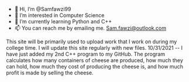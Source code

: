 - 👋 Hi, I’m @Samfawzi99
- 👀 I’m interested in Computer Science
- 🌱 I’m currently learning Python and C++
- 📫 You can reach me by emailing me. Sam.fawzi@outlook.com

This site will be primarily used to upload work that I work on during my college time. I will update this site regularly with new files.
10/31/2021 -- I have just added my 2nd  C++ program to my GitHub. The program calculates how many containers of cheese are produced, how much they can hold, how much they cost of producing the cheese is, and how much profit is made by selling the cheese.
